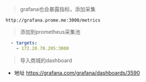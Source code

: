 > grafana也会暴露指标，添加采集
```shell script
http://grafana.prome.me:3000/metrics
```

> 添加到prometheus采集池

```yaml
  - targets:
    - 172.20.70.205:3000
```
> 导入商城的dashboard 
- 地址 https://grafana.com/grafana/dashboards/3590

